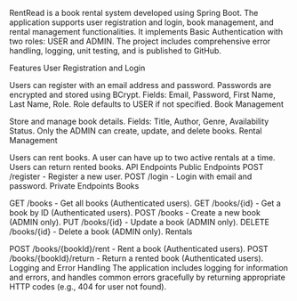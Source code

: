 RentRead is a book rental system developed using Spring Boot. The application supports user registration and login, book management, and rental management functionalities. It implements Basic Authentication with two roles: USER and ADMIN. The project includes comprehensive error handling, logging, unit testing, and is published to GitHub.

Features
User Registration and Login

Users can register with an email address and password.
Passwords are encrypted and stored using BCrypt.
Fields: Email, Password, First Name, Last Name, Role.
Role defaults to USER if not specified.
Book Management

Store and manage book details.
Fields: Title, Author, Genre, Availability Status.
Only the ADMIN can create, update, and delete books.
Rental Management

Users can rent books.
A user can have up to two active rentals at a time.
Users can return rented books.
API Endpoints
Public Endpoints
POST /register - Register a new user.
POST /login - Login with email and password.
Private Endpoints
Books

GET /books - Get all books (Authenticated users).
GET /books/{id} - Get a book by ID (Authenticated users).
POST /books - Create a new book (ADMIN only).
PUT /books/{id} - Update a book (ADMIN only).
DELETE /books/{id} - Delete a book (ADMIN only).
Rentals

POST /books/{bookId}/rent - Rent a book (Authenticated users).
POST /books/{bookId}/return - Return a rented book (Authenticated users).
Logging and Error Handling
The application includes logging for information and errors, and handles common errors gracefully by returning appropriate HTTP codes (e.g., 404 for user not found).
